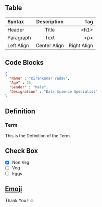 ## Table

| Syntax     | Description  | Tag         |
| :---       |    :----:    | ---:        |
| Header     | Title        | \<h1\>        |
| Paragraph  | Text         | \<p\>         |
| Left Align | Center Align | Right Align |

## Code Blocks

```JSON
{
  "Name" : "Kirankumar Yadav",
  "Age" : 25,
  "Gender" : "Male",
  "Designation" : "Data Science Specialist"
}
```

## Definition

### Term

This is the Definition of the Term.


## Check Box

- [x] Non Veg
- [ ] Veg
- [ ] Eggs

## [Emoji](https://github.com/KIRANKUMAR7296/Emoji) 

Thank You ! :relaxed:
